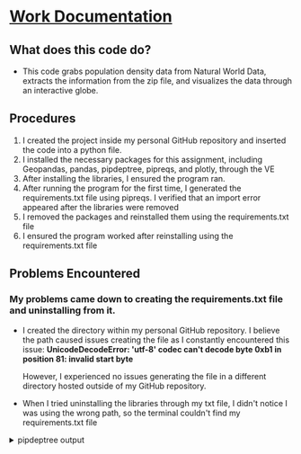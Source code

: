 # <u>Work Documentation</u>

## What does this code do?
- This code grabs population density data from Natural World Data, extracts the information from the zip file, and visualizes 
the data through an interactive globe.

## Procedures
1. I created the project inside my personal GitHub repository and inserted the code into a python file.
2. I installed the necessary packages for this assignment, including Geopandas, pandas, pipdeptree, pipreqs, and plotly, 
through the VE
3. After installing the libraries, I ensured the program ran.
4. After running the program for the first time, I generated the requirements.txt file using pipreqs. I verified that an import error appeared after the libraries were removed
5. I removed the packages and reinstalled them using the requirements.txt file
6. I ensured the program worked after reinstalling using the requirements.txt file

## Problems Encountered
### My problems came down to creating the requirements.txt file and uninstalling from it.

- I created the directory within my personal GitHub repository. I believe the path caused issues creating
the file as I constantly encountered this issue: **UnicodeDecodeError: 'utf-8' codec can't decode byte 0xb1 in position 81: invalid start byte** 

    However, I experienced no issues generating the file in a different directory hosted outside of my GitHub repository.
- When I tried uninstalling the libraries through my txt file, I didn't notice I was using the wrong path, so the terminal
couldn't find my requirements.txt file

<details>
geopandas==1.0.1
  - numpy [required: >=1.22, installed: 2.2.3]
  - packaging [required: Any, installed: 24.2]
  - pandas [required: >=1.4.0, installed: 2.2.3]
    - numpy [required: >=1.26.0, installed: 2.2.3]
    - python-dateutil [required: >=2.8.2, installed: 2.9.0.post0]
      - six [required: >=1.5, installed: 1.17.0]
    - pytz [required: >=2020.1, installed: 2025.1]
    - tzdata [required: >=2022.7, installed: 2025.1]
  - pyogrio [required: >=0.7.2, installed: 0.10.0]
    - certifi [required: Any, installed: 2025.1.31]
    - numpy [required: Any, installed: 2.2.3]
    - packaging [required: Any, installed: 24.2]
  - pyproj [required: >=3.3.0, installed: 3.7.1]
    - certifi [required: Any, installed: 2025.1.31]
  - shapely [required: >=2.0.0, installed: 2.0.7]
    - numpy [required: >=1.14,<3, installed: 2.2.3]
pipdeptree==2.25.0
  - packaging [required: >=24.1, installed: 24.2]
  - pip [required: >=24.2, installed: 25.0.1]
pipreqs==0.5.0
  - docopt [required: ==0.6.2, installed: 0.6.2]
  - ipython [required: ==8.12.3, installed: 8.12.3]
    - backcall [required: Any, installed: 0.2.0]
    - colorama [required: Any, installed: 0.4.6]
    - decorator [required: Any, installed: 5.2.0]
    - jedi [required: >=0.16, installed: 0.19.2]
      - parso [required: >=0.8.4,<0.9.0, installed: 0.8.4]
    - matplotlib-inline [required: Any, installed: 0.1.7]
      - traitlets [required: Any, installed: 5.14.3]
    - pickleshare [required: Any, installed: 0.7.5]
    - prompt_toolkit [required: >=3.0.30,<3.1.0,!=3.0.37, installed: 3.0.50]
      - wcwidth [required: Any, installed: 0.2.13]
    - Pygments [required: >=2.4.0, installed: 2.19.1]
    - stack-data [required: Any, installed: 0.6.3]
      - asttokens [required: >=2.1.0, installed: 3.0.0]
      - executing [required: >=1.2.0, installed: 2.2.0]
      - pure_eval [required: Any, installed: 0.2.3]
    - traitlets [required: >=5, installed: 5.14.3]
  - nbconvert [required: >=7.11.0,<8.0.0, installed: 7.16.6]
    - beautifulsoup4 [required: Any, installed: 4.13.3]
      - soupsieve [required: >1.2, installed: 2.6]
      - typing_extensions [required: >=4.0.0, installed: 4.12.2]
    - bleach [required: !=5.0.0, installed: 6.2.0]
      - webencodings [required: Any, installed: 0.5.1]
    - defusedxml [required: Any, installed: 0.7.1]
    - Jinja2 [required: >=3.0, installed: 3.1.5]
      - MarkupSafe [required: >=2.0, installed: 3.0.2]
    - jupyter_core [required: >=4.7, installed: 5.7.2]
      - platformdirs [required: >=2.5, installed: 4.3.6]
      - pywin32 [required: >=300, installed: 308]
      - traitlets [required: >=5.3, installed: 5.14.3]
    - jupyterlab_pygments [required: Any, installed: 0.3.0]
    - MarkupSafe [required: >=2.0, installed: 3.0.2]
    - mistune [required: >=2.0.3,<4, installed: 3.1.2]
    - nbclient [required: >=0.5.0, installed: 0.10.2]
      - jupyter_client [required: >=6.1.12, installed: 8.6.3]
        - jupyter_core [required: >=4.12,!=5.0.*, installed: 5.7.2]
          - platformdirs [required: >=2.5, installed: 4.3.6]
          - pywin32 [required: >=300, installed: 308]
          - traitlets [required: >=5.3, installed: 5.14.3]
        - python-dateutil [required: >=2.8.2, installed: 2.9.0.post0]
          - six [required: >=1.5, installed: 1.17.0]
        - pyzmq [required: >=23.0, installed: 26.2.1]
        - tornado [required: >=6.2, installed: 6.4.2]
        - traitlets [required: >=5.3, installed: 5.14.3]
      - jupyter_core [required: >=4.12,!=5.0.*, installed: 5.7.2]
        - platformdirs [required: >=2.5, installed: 4.3.6]
        - pywin32 [required: >=300, installed: 308]
        - traitlets [required: >=5.3, installed: 5.14.3]
      - nbformat [required: >=5.1, installed: 5.10.4]
        - fastjsonschema [required: >=2.15, installed: 2.21.1]
        - jsonschema [required: >=2.6, installed: 4.23.0]
          - attrs [required: >=22.2.0, installed: 25.1.0]
          - jsonschema-specifications [required: >=2023.03.6, installed: 2024.10.1]
            - referencing [required: >=0.31.0, installed: 0.36.2]
              - attrs [required: >=22.2.0, installed: 25.1.0]
              - rpds-py [required: >=0.7.0, installed: 0.23.1]
              - typing_extensions [required: >=4.4.0, installed: 4.12.2]
          - referencing [required: >=0.28.4, installed: 0.36.2]
            - attrs [required: >=22.2.0, installed: 25.1.0]
            - rpds-py [required: >=0.7.0, installed: 0.23.1]
            - typing_extensions [required: >=4.4.0, installed: 4.12.2]
          - rpds-py [required: >=0.7.1, installed: 0.23.1]
        - jupyter_core [required: >=4.12,!=5.0.*, installed: 5.7.2]
          - platformdirs [required: >=2.5, installed: 4.3.6]
          - pywin32 [required: >=300, installed: 308]
          - traitlets [required: >=5.3, installed: 5.14.3]
        - traitlets [required: >=5.1, installed: 5.14.3]
      - traitlets [required: >=5.4, installed: 5.14.3]
    - nbformat [required: >=5.7, installed: 5.10.4]
      - fastjsonschema [required: >=2.15, installed: 2.21.1]
      - jsonschema [required: >=2.6, installed: 4.23.0]
        - attrs [required: >=22.2.0, installed: 25.1.0]
        - jsonschema-specifications [required: >=2023.03.6, installed: 2024.10.1]
          - referencing [required: >=0.31.0, installed: 0.36.2]
            - attrs [required: >=22.2.0, installed: 25.1.0]
            - rpds-py [required: >=0.7.0, installed: 0.23.1]
            - typing_extensions [required: >=4.4.0, installed: 4.12.2]
        - referencing [required: >=0.28.4, installed: 0.36.2]
          - attrs [required: >=22.2.0, installed: 25.1.0]
          - rpds-py [required: >=0.7.0, installed: 0.23.1]
          - typing_extensions [required: >=4.4.0, installed: 4.12.2]
        - rpds-py [required: >=0.7.1, installed: 0.23.1]
      - jupyter_core [required: >=4.12,!=5.0.*, installed: 5.7.2]
        - platformdirs [required: >=2.5, installed: 4.3.6]
        - pywin32 [required: >=300, installed: 308]
        - traitlets [required: >=5.3, installed: 5.14.3]
      - traitlets [required: >=5.1, installed: 5.14.3]
    - packaging [required: Any, installed: 24.2]
    - pandocfilters [required: >=1.4.1, installed: 1.5.1]
    - Pygments [required: >=2.4.1, installed: 2.19.1]
    - traitlets [required: >=5.1, installed: 5.14.3]
  - yarg [required: ==0.1.9, installed: 0.1.9]
    - requests [required: Any, installed: 2.32.3]
      - certifi [required: >=2017.4.17, installed: 2025.1.31]
      - charset-normalizer [required: >=2,<4, installed: 3.4.1]
      - idna [required: >=2.5,<4, installed: 3.10]
      - urllib3 [required: >=1.21.1,<3, installed: 2.3.0]
plotly==6.0.0
  - narwhals [required: >=1.15.1, installed: 1.27.1]
  - packaging [required: Any, installed: 24.2]
tinycss2==1.4.0
  - webencodings [required: >=0.4, installed: 0.5.1]

<summary>
pipdeptree output
</summary>
</details>
